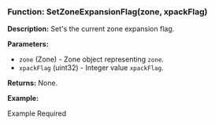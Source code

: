 ### Function: SetZoneExpansionFlag(zone, xpackFlag)

**Description:**
Set's the current zone expansion flag.

**Parameters:**
- `zone` (Zone) - Zone object representing `zone`.
- `xpackFlag` (uint32) - Integer value `xpackFlag`.

**Returns:** None.

**Example:**

Example Required
